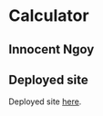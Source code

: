 # Calculator

## Innocent Ngoy

## Deployed site

Deployed site <a href="https://inongoy.github.io/Calculator/">here</a>.
